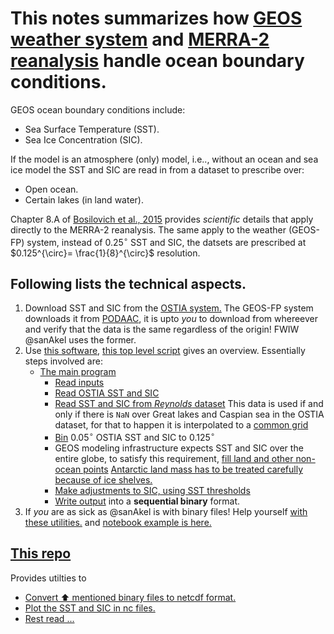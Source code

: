 # This notes summarizes how [GEOS weather system](https://gmao.gsfc.nasa.gov/weather_prediction/) and [MERRA-2 reanalysis](https://gmao.gsfc.nasa.gov/reanalysis/) handle ocean boundary conditions.

GEOS ocean boundary conditions include:
- Sea Surface Temperature (SST).
- Sea Ice Concentration (SIC).

If the model is an atmosphere (only) model, i.e.., without an ocean and sea ice model the SST and SIC are read in from a dataset to prescribe over:
- Open ocean.
- Certain lakes (in land water).

Chapter 8.A of [Bosilovich et al., 2015](https://gmao.gsfc.nasa.gov/pubs/docs/Bosilovich803.pdf) provides _scientific_ details that apply directly to the MERRA-2 reanalysis.
The same apply to the weather (GEOS-FP) system, instead of $0.25^{\circ}$ SST and SIC, the datsets are prescribed at $0.125^{\circ}= \frac{1}{8}^{\circ}$ resolution.

## Following lists the technical aspects.

1. Download SST and SIC from the [OSTIA system.](https://data.marine.copernicus.eu/product/SST_GLO_SST_L4_NRT_OBSERVATIONS_010_001/description)
   The GEOS-FP system downloads it from [PODAAC](https://podaac.jpl.nasa.gov/dataset/OSTIA-UKMO-L4-GLOB-REP-v2.0), it is upto _you_ to download from whereever and verify that the data is the same regardless of the origin!
   FWIW @sanAkel uses the former.
3. Use [this software](https://github.com/GEOS-ESM/GEOS_Util/tree/main/pre/NSIDC-OSTIA_SST-ICE_blend),
   [this top level script](https://github.com/GEOS-ESM/GEOS_Util/blob/main/pre/NSIDC-OSTIA_SST-ICE_blend/make_ostia_eigth.csh) gives an overview. Essentially steps involved are:
   - [The main program](https://github.com/GEOS-ESM/GEOS_Util/blob/main/pre/NSIDC-OSTIA_SST-ICE_blend/proc_SST_FRACI.F90)
      - [Read inputs](https://github.com/GEOS-ESM/GEOS_Util/blob/5f6a77f5d0b1a6cd9406ef75bea261341bdfd529/pre/NSIDC-OSTIA_SST-ICE_blend/proc_SST_FRACI.F90#L52-L55)
      - [Read OSTIA SST and SIC](https://github.com/GEOS-ESM/GEOS_Util/blob/5f6a77f5d0b1a6cd9406ef75bea261341bdfd529/pre/NSIDC-OSTIA_SST-ICE_blend/proc_SST_FRACI.F90#L80-L81)
      - [Read SST and SIC from _Reynolds_ dataset](https://github.com/GEOS-ESM/GEOS_Util/blob/5f6a77f5d0b1a6cd9406ef75bea261341bdfd529/pre/NSIDC-OSTIA_SST-ICE_blend/proc_SST_FRACI.F90#L71-L73)
        This data is used if and only if there is `NaN` over Great lakes and Caspian sea in the OSTIA dataset, for that to happen it is interpolated to a [common grid](https://github.com/GEOS-ESM/GEOS_Util/blob/5f6a77f5d0b1a6cd9406ef75bea261341bdfd529/pre/NSIDC-OSTIA_SST-ICE_blend/proc_SST_FRACI.F90#L96-L98)
     -  [Bin](https://github.com/GEOS-ESM/GEOS_Util/blob/5f6a77f5d0b1a6cd9406ef75bea261341bdfd529/pre/NSIDC-OSTIA_SST-ICE_blend/proc_SST_FRACI.F90#L106-L107) $0.05^{\circ}$ OSTIA SST and SIC to $0.125^{\circ}$
     -  GEOS modeling infrastructure expects SST and SIC over the entire globe, to satisfy this requirement, [fill land and other non-ocean points](https://github.com/GEOS-ESM/GEOS_Util/blob/5f6a77f5d0b1a6cd9406ef75bea261341bdfd529/pre/NSIDC-OSTIA_SST-ICE_blend/proc_SST_FRACI.F90#L168-L172)
        [Antarctic land mass has to be treated carefully because of ice shelves.](https://github.com/GEOS-ESM/GEOS_Util/blob/5f6a77f5d0b1a6cd9406ef75bea261341bdfd529/pre/NSIDC-OSTIA_SST-ICE_blend/proc_SST_FRACI.F90#L181-L252)
     - [Make adjustments to SIC, using SST thresholds](https://github.com/GEOS-ESM/GEOS_Util/blob/5f6a77f5d0b1a6cd9406ef75bea261341bdfd529/pre/NSIDC-OSTIA_SST-ICE_blend/proc_SST_FRACI.F90#L272-L277)
     - [Write output](https://github.com/GEOS-ESM/GEOS_Util/blob/5f6a77f5d0b1a6cd9406ef75bea261341bdfd529/pre/NSIDC-OSTIA_SST-ICE_blend/proc_SST_FRACI.F90#L305-L313) into a **sequential binary** format. 
4. If _you_ are as sick as @sanAkel is with binary files! Help yourself [with these utilities.](https://github.com/GEOS-ESM/GEOS_Util/tree/main/pre/prepare_ocnExtData) and [notebook example is here.](https://github.com/GEOS-ESM/GEOS_Util/tree/main/pre/prepare_ocnExtData/notebooks)

## [This repo](https://github.com/sanAkel/future_sst_fraci/)
Provides utilties to 
- [Convert ⬆️ mentioned binary files to netcdf format.](https://github.com/sanAkel/future_sst_fraci/blob/main/gen_daily_clim_data/get_daily_clim_or_data.py)
- [Plot the SST and SIC in nc files.](https://github.com/sanAkel/future_sst_fraci/blob/main/gen_daily_clim_data/plot_clim_anom_sst_ice.ipynb)
- [Rest read ...](https://github.com/sanAkel/future_sst_fraci/blob/main/README.md)



